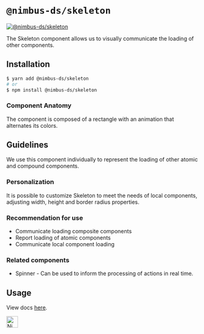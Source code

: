 # `@nimbus-ds/skeleton`

[![@nimbus-ds/skeleton](https://img.shields.io/npm/v/@nimbus-ds/skeleton?label=%40nimbus-ds%2Fskeleton)](https://www.npmjs.com/package/@nimbus-ds/skeleton)

The Skeleton component allows us to visually communicate the loading of other components.

## Installation

```sh
$ yarn add @nimbus-ds/skeleton
# or
$ npm install @nimbus-ds/skeleton
```

### Component Anatomy

The component is composed of a rectangle with an animation that alternates its colors.

## Guidelines

We use this component individually to represent the loading of other atomic and compound components.

### Personalization

It is possible to customize Skeleton to meet the needs of local components, adjusting width, height and border radius properties.

### Recommendation for use

- Communicate loading composite components
- Report loading of atomic components
- Communicate local component loading

### Related components

- Spinner - Can be used to inform the processing of actions in real time.

## Usage

View docs [here](https://nimbus.nuvemshop.com.br/documentation/atomic-components/skeleton).

<img alt="Nimbus" style="margin-bottom: 30px;" src="https://tiendanube.github.io/design-system-nimbus/static/media/nimbus-logo.ab60bd79.png" height="30" />
